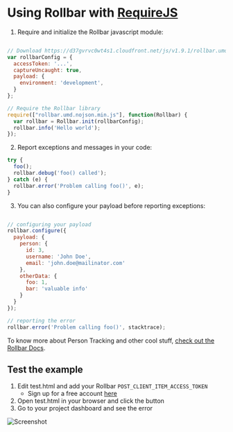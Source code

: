 # Using Rollbar with [RequireJS](http://requirejs.org/)

1. Require and initialize the Rollbar javascript module:

  ```js

  // Download https://d37gvrvc0wt4s1.cloudfront.net/js/v1.9.1/rollbar.umd.nojson.min.js and place in current directory.
  var rollbarConfig = {
    accessToken: '...',
    captureUncaught: true,
    payload: {
      environment: 'development',
    }
  };

  // Require the Rollbar library
  require(["rollbar.umd.nojson.min.js"], function(Rollbar) {
    var rollbar = Rollbar.init(rollbarConfig);
    rollbar.info('Hello world');
  });
  ```

2. Report exceptions and messages in your code:

  ```js
  try {
    foo();
    rollbar.debug('foo() called');
  } catch (e) {
    rollbar.error('Problem calling foo()', e);
  }
  ```

3. You can also configure your payload before reporting exceptions:

```js

// configuring your payload
rollbar.configure({
  payload: {
    person: {
      id: 3,
      username: 'John Doe',
      email: 'john.doe@mailinator.com'
    },
    otherData: {
      foo: 1,
      bar: 'valuable info'
    }
  }
});

// reporting the error
rollbar.error('Problem calling foo()', stacktrace);
```

To know more about Person Tracking and other cool stuff, [check out the Rollbar Docs](https://rollbar.com/docs/).

## Test the example

1. Edit test.html and add your Rollbar `POST_CLIENT_ITEM_ACCESS_TOKEN`
   - Sign up for a free account [here](https://rollbar.com/signup/)
2. Open test.html in your browser and click the button
3. Go to your project dashboard and see the error

![Screenshot](https://raw.githubusercontent.com/rollbar/rollbar.js/master/examples/browserify/img/screenshot.png)
